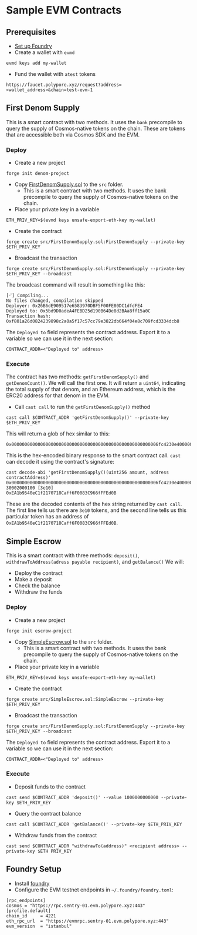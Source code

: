 # Sample EVM Contracts

## Prerequisites

* [Set up Foundry](#set-up-foundry)
* Create a wallet with `evmd`
```
evmd keys add my-wallet
```
* Fund the wallet with `atest` tokens
```
https://faucet.polypore.xyz/request?address=<wallet_address>&chain=test-evm-1
```

## First Denom Supply

This is a smart contract with two methods. It uses the `bank` precompile to query the supply of Cosmos-native tokens on the chain. These are tokens that are accessible both via Cosmos SDK and the EVM.

### Deploy

* Create a new project
```
forge init denom-project
```

* Copy [FirstDenomSupply.sol](src/FirstDenomSupply.sol) to the `src` folder.
  * This is a smart contract with two methods. It uses the bank precompile to query the supply of Cosmos-native tokens on the chain.
* Place your private key in a variable
```
ETH_PRIV_KEY=$(evmd keys unsafe-export-eth-key my-wallet)
```
* Create the contract
```
forge create src/FirstDenomSupply.sol:FirstDenomSupply --private-key $ETH_PRIV_KEY
```
* Broadcast the transaction
```
forge create src/FirstDenomSupply.sol:FirstDenomSupply --private-key $ETH_PRIV_KEY --broadcast
```
The broadcast command will result in something like this:
```
[⠊] Compiling...
No files changed, compilation skipped
Deployer: 0x26B6dE909517e6583970DBF5F00FE80DC1dfdFE4
Deployed to: 0x5bd9D0adeA4FEBD25d190B64De8d2BAa8ff15a0C
Transaction hash: 0xf801a26d0824239898c2a0a5f17c57cc79e3822db664f04e8c709fcd3334dcb8
```
The `Deployed to` field represents the contract address. Export it to a variable so we can use it in the next section:
```
CONTRACT_ADDR=<"Deployed to" address>
```

### Execute

The contract has two methods: `getFirstDenomSupply()` and `getDenomCount()`. We will call the first one. It will return a `uint64`, indicating the total supply of that denom, and an Ethereum address, which is the ERC20 address for that denom in the EVM.

* Call `cast call` to run the `getFirstDenomSupply()` method
```
cast call $CONTRACT_ADDR 'getFirstDenomSupply()' --private-key $ETH_PRIV_KEY
```
This will return a glob of hex similar to this:
```
0x00000000000000000000000000000000000000000000000000000006fc4230e4000000000000000000000000ea1b9540ec1f2170718caff6f0083c966fffed0b
```
This is the hex-encoded binary response to the smart contract call. `cast` can decode it using the contract's signature:
```
cast decode-abi 'getFirstDenomSupply()(uint256 amount, address contractAddress)' 0x00000000000000000000000000000000000000000000000000000006fc4230e4000000000000000000000000ea1b9540ec1f2170718caff6f0083c966fffed0b
30002000100 [3e10]
0xEA1b9540eC1f2170718Caff6F0083C966fFFEd0B
```

These are the decoded contents of the hex string returned by `cast call`. The first line tells us there are `3e10` tokens, and the second line tells us this particular token has an address of `0xEA1b9540eC1f2170718Caff6F0083C966fFFEd0B`.

## Simple Escrow

This is a smart contract with three methods: `deposit()`, `withdrawToAddress(adress payable recipient)`, and `getBalance()`
We will:
* Deploy the contract
* Make a deposit
* Check the balance
* Withdraw the funds

### Deploy

* Create a new project
```
forge init escrow-project
```

* Copy [SimpleEscrow.sol](src/SimpleEscrow.sol) to the `src` folder.
  * This is a smart contract with two methods. It uses the bank precompile to query the supply of Cosmos-native tokens on the chain.
* Place your private key in a variable
```
ETH_PRIV_KEY=$(evmd keys unsafe-export-eth-key my-wallet)
```
* Create the contract
```
forge create src/SimpleEscrow.sol:SimpleEscrow --private-key $ETH_PRIV_KEY
```
* Broadcast the transaction
```
forge create src/FirstDenomSupply.sol:FirstDenomSupply --private-key $ETH_PRIV_KEY --broadcast
```
The `Deployed to` field represents the contract address. Export it to a variable so we can use it in the next section:
```
CONTRACT_ADDR=<"Deployed to" address>
```

### Execute

* Deposit funds to the contract
```
cast send $CONTRACT_ADDR 'deposit()' --value 1000000000000 --private-key $ETH_PRIV_KEY 
```
* Query the contract balance
```
cast call $CONTRACT_ADDR 'getBalance()' --private-key $ETH_PRIV_KEY
```
* Withdraw funds from the contract
```
cast send $CONTRACT_ADDR "withdrawTo(address)" <recipient address> --private-key $ETH PRIV_KEY
```

## Foundry Setup

* Install [foundry](https://book.getfoundry.sh/)
* Configure the EVM testnet endpoints in `~/.foundry/foundry.toml`:
```
[rpc_endpoints]
cosmos = "https://rpc.sentry-01.evm.polypore.xyz:443"
[profile.default]
chain_id     = 4221
eth_rpc_url  = "https://evmrpc.sentry-01.evm.polypore.xyz:443"
evm_version  = "istanbul"
```